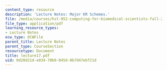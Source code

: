 ```yaml
---
content_type: resource
description: 'Lecture Notes: Major KR Schemes.'
file: /media/courses/hst-952-computing-for-biomedical-scientists-fall-2002/0d20d21de83470b0045d8b7d47ebf21d_lecture17.pdf
file_type: application/pdf
learning_resource_types:
- Lecture Notes
ocw_type: OCWFile
parent_title: Lecture Notes
parent_type: CourseSection
resourcetype: Document
title: lecture17.pdf
uid: 0d20d21d-e834-70b0-045d-8b7d47ebf21d
---
```

